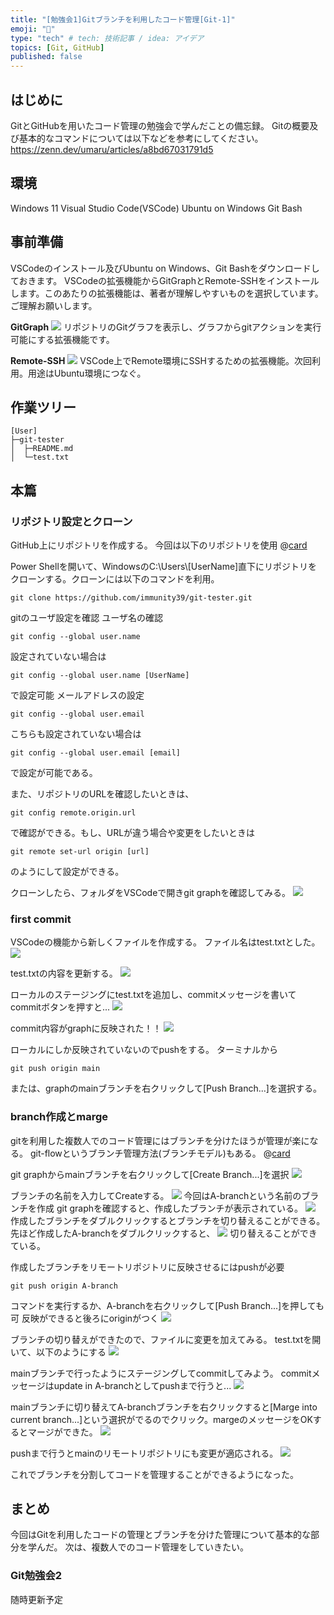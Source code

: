 ```yaml
---
title: "[勉強会1]Gitブランチを利用したコード管理[Git-1]"
emoji: "🔰"
type: "tech" # tech: 技術記事 / idea: アイデア
topics: [Git, GitHub]
published: false
---
```


## はじめに
GitとGitHubを用いたコード管理の勉強会で学んだことの備忘録。
Gitの概要及び基本的なコマンドについては以下などを参考にしてください。
https://zenn.dev/umaru/articles/a8bd67031791d5

## 環境
Windows 11
Visual Studio Code(VSCode)
Ubuntu on Windows
Git Bash

## 事前準備
VSCodeのインストール及びUbuntu on Windows、Git Bashをダウンロードしておきます。
VSCodeの拡張機能からGitGraphとRemote-SSHをインストールします。このあたりの拡張機能は、著者が理解しやすいものを選択しています。ご理解お願いします。

**GitGraph**
![](/images/Gits/git-graph.png)
リポジトリのGitグラフを表示し、グラフからgitアクションを実行可能にする拡張機能です。

**Remote-SSH**
![](/images/Gits/Remote-ssh.png)
VSCode上でRemote環境にSSHするための拡張機能。次回利用。用途はUbuntu環境につなぐ。

## 作業ツリー
```
[User]
├─git-tester
│  ├─README.md
│  └─test.txt
```

## 本篇

### リポジトリ設定とクローン
GitHub上にリポジトリを作成する。
今回は以下のリポジトリを使用
@[card](https://github.com/immunity39/git-tester)

Power Shellを開いて、WindowsのC:\Users\\[UserName]直下にリポジトリをクローンする。クローンには以下のコマンドを利用。
```
git clone https://github.com/immunity39/git-tester.git
```

gitのユーザ設定を確認
ユーザ名の確認
```
git config --global user.name
```
設定されていない場合は
```
git config --global user.name [UserName]
```
で設定可能
メールアドレスの設定
```
git config --global user.email
```
こちらも設定されていない場合は
```
git config --global user.email [email]
```
で設定が可能である。

また、リポジトリのURLを確認したいときは、
```
git config remote.origin.url
```
で確認ができる。もし、URLが違う場合や変更をしたいときは
```
git remote set-url origin [url]
```
のようにして設定ができる。

クローンしたら、フォルダをVSCodeで開きgit graphを確認してみる。
![](/images/Gits/01-first-git-status.png)

### first commit
VSCodeの機能から新しくファイルを作成する。
ファイル名はtest.txtとした。
![](/images/Gits/04-create.png)

test.txtの内容を更新する。
![](/images/Gits/05-gitadd.png)

ローカルのステージングにtest.txtを追加し、commitメッセージを書いてcommitボタンを押すと...
![](/images/Gits/06-gitcommit.png)

commit内容がgraphに反映された！！
![](/images/Gits/08-gitgraph.png)

ローカルにしか反映されていないのでpushをする。
ターミナルから
```
git push origin main
```
または、graphのmainブランチを右クリックして[Push Branch...]を選択する。

### branch作成とmarge
gitを利用した複数人でのコード管理にはブランチを分けたほうが管理が楽になる。
git-flowというブランチ管理方法(ブランチモデル)もある。
@[card](https://tracpath.com/bootcamp/learning_git_git_flow.html)

git graphからmainブランチを右クリックして[Create Branch...]を選択
![](/images/Gits/09-createbranch.png)

ブランチの名前を入力してCreateする。
![](/images/Gits/10-create.png)
今回はA-branchという名前のブランチを作成
git graphを確認すると、作成したブランチが表示されている。
![](/images/Gits/11-graph.png)
作成したブランチをダブルクリックするとブランチを切り替えることができる。先ほど作成したA-branchをダブルクリックすると、
![](/images/Gits/12-select.png)
切り替えることができている。

作成したブランチをリモートリポジトリに反映させるにはpushが必要
```
git push origin A-branch
```
コマンドを実行するか、A-branchを右クリックして[Push Branch...]を押しても可
反映ができると後ろにoriginがつく
![](/images/Gits/13-publish.png)

ブランチの切り替えができたので、ファイルに変更を加えてみる。
test.txtを開いて、以下のようにする
![](/images/Gits/14-updateA.png)

mainブランチで行ったようにステージングしてcommitしてみよう。
commitメッセージはupdate in A-branchとしてpushまで行うと...
![](/images/Gits/15-push.png)

mainブランチに切り替えてA-branchブランチを右クリックすると[Marge into current branch...]という選択がでるのでクリック。margeのメッセージをOKするとマージができた。
![](/images/Gits/17-marge-graph.png)

pushまで行うとmainのリモートリポジトリにも変更が適応される。
![](/images/Gits/18-push.png)

これでブランチを分割してコードを管理することができるようになった。

## まとめ
今回はGitを利用したコードの管理とブランチを分けた管理について基本的な部分を学んだ。
次は、複数人でのコード管理をしていきたい。

### Git勉強会2
随時更新予定
